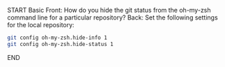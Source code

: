 START
Basic
Front: 
How do you hide the git status from the oh-my-zsh command line for a particular repository?
Back: 
Set the following settings for the local repository:
```sh
git config oh-my-zsh.hide-info 1
git config oh-my-zsh.hide-status 1
```
<!--ID: 1745299611379-->
END
